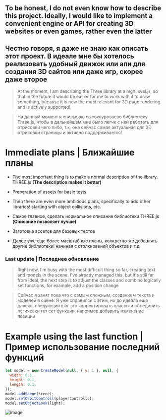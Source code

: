 ## To be honest, I do not even know how to describe this project. Ideally, I would like to implement a **convenient engine or API for creating 3D websites or even games**, rather even the latter

## Честно говоря, я даже не знаю как описать этот проект. В идеале мне бы хотелось реализовать **удобный движок или апи для создания 3D сайтов или даже игр**, скорее даже второе

> At the moment, I am describing the Three library at a high level.js, so that in the future it would be easier for me to work with it to draw something, because it is now the most relevant for 3D page rendering and is actively supported!

> На данный момент я описываю высокоуровнево  библиотеку Three.js, чтобы в дальнейшем мне было легче с ней работать для отрисовки чего либо, т.к. она сейчас самая актуальная для 3D отрисовки страницы и активно поддерживается! 

# **Immediate plans | Ближайшие планы**
- The most important thing is to make a normal description of the library. THREE.js **(The description makes it better)**
- Preparation of assets for basic tests
- Then there are even more ambitious plans, specifically to add other libraries! starting with object collisions, etc.

- Самое главное, сделать нормальное описание библиотеки THREE.js **(Описание позволяет лучше)**
- Заготовка ассетов для базовых тестов
- Далее уже еще более масштабные планы, конкретно же добавлять другие библиотеки! начиная с столкновений объектов и т.д

### Last update | Последнее обновление 

> Right now, I'm busy with the most difficult thing so far, creating text and models in the scene. I've already managed this, but it's still far from ideal, the next step is to adjust the classes and combine logically set functions, for example, add a position change

> Cейчас я занят пока что с самым сложным, созданием текста и моделей в сцене. Я уже справился с этим, но до идеала ещё далеко, следующий шаг это корректировать классы и объединить логически гет сет функции, например добавить изменение позиции

# Example using the last function | Пример использование последний функций

```javascript
let model = new CreateModel(null, { y: 1 }, null, {
  width: 0.1,
  height: 0.1,
  length: 0.1,
});
model.addScene(scene);
model.setOrbitControll(playerControlls);
model.setObjectLook(light);
```

![image](https://github.com/user-attachments/assets/b877391b-a89c-4888-bc8a-df4d4f0f7028)
